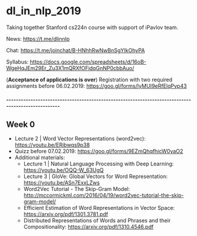 # dl_in_nlp_2019
Taking together Stanford cs224n course with support of iPavlov team.

News: https://t.me/dlinnlp

Chat: https://t.me/joinchat/B-HNhhRwNwBnSgYIkOhyPA

Syllabus: https://docs.google.com/spreadsheets/d/16oB-WgeHqJEm29Er_Zu3X1mQRXfOFidqGnNP0cbbAuo/

(__Acceptance of applications is over__) 
Registration with two required assignments before 06.02.2019: https://goo.gl/forms/IyMUI9eRfElqPvp43
##### --------------------------------------------------------------------------------------------------

## Week 0
* Lecture 2 | Word Vector Representations (word2vec): https://youtu.be/ERibwqs9p38
* Quizz before 07.02.2019: https://goo.gl/forms/9EZmQhqfhicW0yaO2 
* Additional materials:
  * Lecture 1 | Natural Language Processing with Deep Learning: https://youtu.be/OQQ-W_63UgQ
  * Lecture 3 | GloVe: Global Vectors for Word Representation: https://youtu.be/ASn7ExxLZws
  * Word2Vec Tutorial - The Skip-Gram Model: http://mccormickml.com/2016/04/19/word2vec-tutorial-the-skip-gram-model/
  * Efficient Estimation of Word Representations in Vector Space: https://arxiv.org/pdf/1301.3781.pdf
  * Distributed Representations of Words and Phrases and their Compositionality: https://arxiv.org/pdf/1310.4546.pdf
